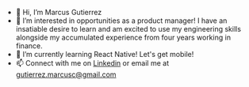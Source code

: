 - 👋  Hi, I’m Marcus Gutierrez
- 👀  I’m interested in opportunities as a product manager! I have an insatiable desire to learn and am excited to use my engineering skills alongside my accumulated experience from four years working in finance. 
- 🌱  I’m currently learning React Native! Let's get mobile!
- 📫  Connect with me on [Linkedin](https://www.linkedin.com/in/gutierrezmarcus/) or email me at gutierrez.marcusc@gmail.com

<!---
mgtz505/mgtz505 is a ✨ special ✨ repository because its `README.md` (this file) appears on your GitHub profile.
You can click the Preview link to take a look at your changes.
--->
